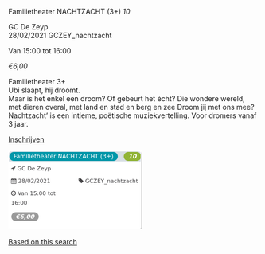 Familietheater NACHTZACHT (3+) *10*

GC De Zeyp  
28/02/2021 GCZEY\_nachtzacht  

Van 15:00 tot 16:00

*€6,00*

  

  

Familietheater 3+  
Ubi slaapt, hij droomt.  
Maar is het enkel een droom? Of gebeurt het écht? Die wondere wereld, met dieren overal, met land en stad en berg en zee Droom jij met ons mee?  
Nachtzacht’ is een intieme, poëtische muziekvertelling. Voor dromers vanaf 3 jaar.

[Inschrijven](https://tickets.vgc.be/activity/subscribe/GCZEY_nachtzacht)

![](58215.png)

[Based on this search](https://tickets.vgc.be/activity/index?&vrijeplaatsen=1&Age%5B%5D=3%2C4&entity=276)